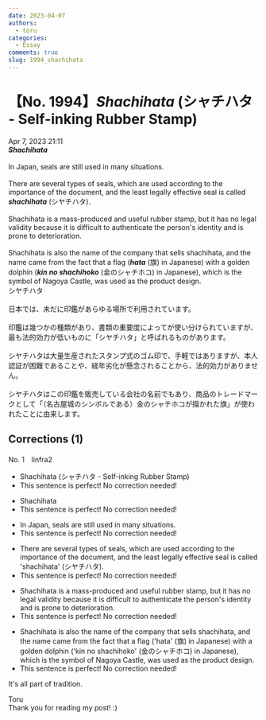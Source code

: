 ```yaml
---
date: 2023-04-07
authors:
  - toru
categories:
  - Essay
comments: true
slug: 1994_shachihata
---
```


# 【No. 1994】<strong><em>Shachihata</strong></em> (シャチハタ -  Self-inking Rubber Stamp)
<div class="date">Apr 7, 2023 21:11</div>
<div id="post"><div id="body_show_ori">
<strong><em>Shachihata</strong></em><br/><br/>In Japan, seals are still used in many situations.<br/><br/>There are several types of seals, which are used according to the importance of the document, and the least legally effective seal is called <strong><em>shachihata</em></strong> (シヤチハタ).<br/><br/>Shachihata is a mass-produced and useful rubber stamp, but it has no legal validity because it is difficult to authenticate the person's identity and is prone to deterioration.<br/><br/>Shachihata is also the name of the company that sells shachihata, and the name came from the fact that a flag (<strong><em>hata</em></strong> (旗) in Japanese) with a golden dolphin (<strong><em>kin no shachihoko</em></strong> (金のシャチホコ) in Japanese), which is the symbol of Nagoya Castle, was used as the product design.
</div></div>

<!-- more -->

<div id="post_ja"><div id="body_show_mo">
シヤチハタ<br/><br/>日本では、未だに印鑑があらゆる場所で利用されています。<br/><br/>印鑑は幾つかの種類があり、書類の重要度によってが使い分けられていますが、最も法的効力が低いものに「シヤチハタ」と呼ばれるものがあります。<br/><br/>シヤチハタは大量生産されたスタンプ式のゴム印で、手軽ではありますが、本人認証が困難であることや、経年劣化が懸念されることから、法的効力がありません。<br/><br/>シヤチハタはこの印鑑を販売している会社の名前でもあり、商品のトレードマークとして「（名古屋城のシンボルである）金のシャチホコが描かれた旗」が使われたことに由来します。
</div></div>

## Corrections (1)
<div id="block"><div class="first_name"> No. 1　<span class="just_name">linfra2</span></div><div id="block2">
<ul class="correction_field">
<li class="incorrect">Shachihata (シャチハタ -  Self-inking Rubber Stamp)</li>
<li class="corrected perfect">This sentence is perfect! No correction needed!</li>
</ul>
<ul class="correction_field">
<li class="incorrect">Shachihata</li>
<li class="corrected perfect">This sentence is perfect! No correction needed!</li>
</ul>
<ul class="correction_field">
<li class="incorrect">In Japan, seals are still used in many situations.</li>
<li class="corrected perfect">This sentence is perfect! No correction needed!</li>
</ul>
<ul class="correction_field">
<li class="incorrect">There are several types of seals, which are used according to the importance of the document, and the least legally effective seal is called 'shachihata' (シヤチハタ).</li>
<li class="corrected perfect">This sentence is perfect! No correction needed!</li>
</ul>
<ul class="correction_field">
<li class="incorrect">Shachihata is a mass-produced and useful rubber stamp, but it has no legal validity because it is difficult to authenticate the person's identity and is prone to deterioration.</li>
<li class="corrected perfect">This sentence is perfect! No correction needed!</li>
</ul>
<ul class="correction_field">
<li class="incorrect">Shachihata is also the name of the company that sells shachihata, and the name came from the fact that a flag ('hata' (旗) in Japanese) with a golden dolphin ('kin no shachihoko' (金のシャチホコ) in Japanese), which is the symbol of Nagoya Castle, was used as the product design.</li>
<li class="corrected perfect">This sentence is perfect! No correction needed!</li>
</ul>
<p class="comment_small">
 It's all part of tradition.
</p>

</div><div class="name"><span class="just_name">Toru</span><br>
Thank you for reading my post! :)
</div>
</div>
